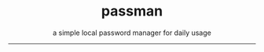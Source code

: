 <div align="center">
<h1>passman</h1>

a simple local password manager for daily usage

</div>


---
